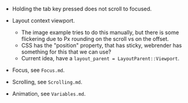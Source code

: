 * Holding the tab key pressed does not scroll to focused.

* Layout context viewport.
    - The image example tries to do this manually, but there is some flickering due to Px rounding on the scroll vs on the offset.
    - CSS has the "position" property, that has sticky, webrender has something for this that we can use?
    - Current idea, have a `layout_parent = LayoutParent::Viewport`.

* Focus, see `Focus.md`.
* Scrolling, see `Scrolling.md`.
* Animation, see `Variables.md`.
